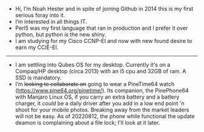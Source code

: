 - Hi, I’m Noah Hester and in spite of joining Github in 2014 this is my first serious foray into it.
- I’m interested in all things IT.
- Perl5 was my first language that ran in production and I prefer it over python, but python _is_ the new shiny. 
- I am studying for my Cisco CCNP-EI and now with new found desire to earn my CCIE-EI.
--- 
- I am settling into Qubes OS for my desktop.  Currently it's on a Compaq/HP desktop (circa 2013) with an i5 cpu and 32GB of ram. A SSD is mandatory.
- I’m ~~looking to collaborate on~~ going to wear a PineTime64 watch (https://www.pine64.org/pinetime/).  Its companion, the PinePhone64 with Manjaro Linux OS, if you carry an extra battery and a battery charger, it *could* be a daily driver after you add in a low end point 'n shoot for your mobile photos.  Breaking away from the market leaders will not be easy. As of 20220812, the phone while functional the update deamon is complaining about a file lock; I'll look at it later.




<!---
nbhester/nbhester is a ✨ special ✨ repository because its `README.md` (this file) appears on your GitHub profile.
You can click the Preview link to take a look at your changes.
--->
